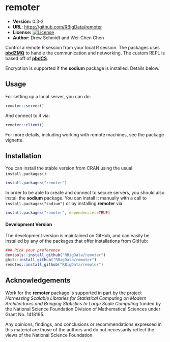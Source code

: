 # remoter

* **Version:** 0.3-2
* **URL**: https://github.com/RBigData/remoter
* **License:** [![License](http://img.shields.io/badge/license-BSD%202--Clause-orange.svg?style=flat)](http://opensource.org/licenses/BSD-2-Clause)
* **Author:** Drew Schmidt and Wei-Chen Chen


Control a remote R session from your local R session.  The packages uses [**pbdZMQ**](https://github.com/snoweye/pbdZMQ) to handle the communication and networking. The custom REPL is based off of [**pbdCS**](https://github.com/wrathematics/pbdCS).

Encryption is supported if the **sodium** package is installed.  Details below.



## Usage

For setting up a local server, you can do:

```r
remoter::server()
```

And connect to it via:

```r
remoter::client()
```

For more details, including working with remote machines, see the package vignette.



## Installation

You can install the stable version from CRAN using the usual `install.packages()`:

```r
install.packages("remoter")
```

In order to be able to create and connect to secure servers, you should also install the **sodium** package.  You can install it manually with a call to `install.packages("sodium")` or by installing **remoter** via:

```r
install.packages("remoter", dependencies=TRUE)
```


#### Development Version

The development version is maintained on GitHub, and can easily be installed by any of the packages that offer installations from GitHub:

```r
### Pick your preference
devtools::install_github("RBigData/remoter")
ghit::install_github("RBigData/remoter")
remotes::install_github("RBigData/remoter")
```



## Acknowledgements

Work for the **remoter** package is supported in part by the project *Harnessing Scalable Libraries for Statistical Computing on Modern Architectures and Bringing Statistics to Large Scale Computing* funded by the National Science Foundation Division of Mathematical Sciences under Grant No. 1418195.

Any  opinions,  findings,  and  conclusions  or  recommendations expressed  in  this  material  are those  of  the  authors  and  do  not necessarily  reflect  the  views  of  the  National  Science Foundation.
